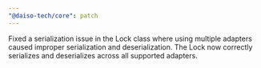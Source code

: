 ```yaml
---
"@daiso-tech/core": patch
---
```


Fixed a serialization issue in the Lock class where using multiple adapters caused improper serialization and deserialization. The Lock now correctly serializes and deserializes across all supported adapters.
